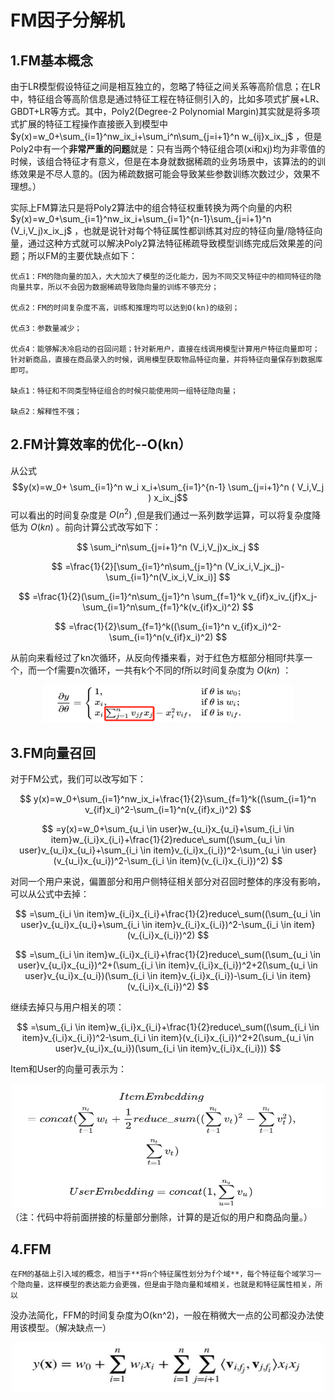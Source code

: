 # FM因子分解机

## 1.FM基本概念

由于LR模型假设特征之间是相互独立的，忽略了特征之间关系等高阶信息；在LR中，特征组合等高阶信息是通过特征工程在特征侧引入的，比如多项式扩展+LR、GBDT+LR等方式。其中，Poly2(Degree-2 Polynomial Margin)其实就是将多项式扩展的特征工程操作直接嵌入到模型中 
 $y(x)=w_0+\sum_{i=1}^nw_ix_i+\sum_i^n\sum_{j=i+1}^n w_{ij}x_ix_j$ ，但是Poly2中有一个**非常严重的问题**就是：只有当两个特征组合项(xi和xj)均为非零值的时候，该组合特征才有意义，但是在本身就数据稀疏的业务场景中，该算法的的训练效果是不尽人意的。(因为稀疏数据可能会导致某些参数训练次数过少，效果不理想。）	

实际上FM算法只是将Poly2算法中的组合特征权重转换为两个向量的内积 $y(x)=w_0+\sum_{i=1}^nw_ix_i+\sum_{i=1}^{n-1}\sum_{j=i+1}^n (V_i,V_j)x_ix_j$ ，也就是说针对每个特征属性都训练其对应的特征向量/隐特征向量，通过这种方式就可以解决Poly2算法特征稀疏导致模型训练完成后效果差的问题；所以FM的主要优缺点如下：

	优点1：FM的隐向量的加入，大大加大了模型的泛化能力，因为不同交叉特征中的相同特征的隐向量共享，所以不会因为数据稀疏导致隐向量的训练不够充分；

	优点2：FM的时间复杂度不高，训练和推理均可以达到O(kn)的级别；

	优点3：参数量减少；

	优点4：能够解决冷启动的召回问题；针对新用户，直接在线调用模型计算用户特征向量即可；针对新商品，直接在商品录入的时候，调用模型获取物品特征向量，并将特征向量保存到数据库即可。

	缺点1：特征和不同类型特征组合的时候只能使用同一组特征隐向量；

	缺点2：解释性不强；

## 2.FM计算效率的优化--O(kn）

从公式 
$$y(x)=w_0+ \sum_{i=1}^n w_i x_i+\sum_{i=1}^{n-1} \sum_{j=i+1}^n ( V_i,V_j ) x_ix_j$$ 
可以看出的时间复杂度是
$O(n^2)$
,但是我们通过一系列数学运算，可以将复杂度降低为
$O(kn)$
。前向计算公式改写如下：

$$
\sum_i^n\sum_{j=i+1}^n (V_i,V_j)x_ix_j
$$

$$
=\frac{1}{2}[\sum_{i=1}^n\sum_{j=1}^n (V_ix_i,V_jx_j)-\sum_{i=1}^n(V_ix_i,V_ix_i)]
$$

$$
=\frac{1}{2}(\sum_{i=1}^n\sum_{j=1}^n \sum_{f=1}^k v_{if}x_iv_{jf}x_j-\sum_{i=1}^n\sum_{f=1}^k(v_{if}x_i)^2)
$$

$$
=\frac{1}{2}\sum_{f=1}^k((\sum_{i=1}^n v_{if}x_i)^2-\sum_{i=1}^n(v_{if}x_i)^2)
$$

从前向来看经过了kn次循环，从反向传播来看，对于红色方框部分相同f共享一个，而一个f需要n次循环，一共有k个不同的f所以时间复杂度为 $O(kn)$ ：

<div align="center">    
<img src="assets/image-20240110184029-dx37uwd.png" alt="图片描述" width="400" height="60">
</div>

## 3.FM向量召回

对于FM公式，我们可以改写如下：

$$
y(x)=w_0+\sum_{i=1}^nw_ix_i+\frac{1}{2}\sum_{f=1}^k((\sum_{i=1}^n v_{if}x_i)^2-\sum_{i=1}^n(v_{if}x_i)^2)
$$

$$
=y(x)=w_0+\sum_{u_i \in user}w_{u_i}x_{u_i}+\sum_{i_i \in item}w_{i_i}x_{i_i}+\frac{1}{2}reduce\_sum((\sum_{u_i \in user}v_{u_i}x_{u_i}+\sum_{i_i \in item}v_{i_i}x_{i_i})^2-\sum_{u_i \in user}(v_{u_i}x_{u_i})^2-\sum_{i_i \in item}(v_{i_i}x_{i_i})^2)
$$

对同一个用户来说，偏置部分和用户侧特征相关部分对召回时整体的序没有影响，可以从公式中去掉：

$$
=\sum_{i_i \in item}w_{i_i}x_{i_i}+\frac{1}{2}reduce\_sum((\sum_{u_i \in user}v_{u_i}x_{u_i}+\sum_{i_i \in item}v_{i_i}x_{i_i})^2-\sum_{i_i \in item}(v_{i_i}x_{i_i})^2)
$$

$$
=\sum_{i_i \in item}w_{i_i}x_{i_i}+\frac{1}{2}reduce\_sum((\sum_{u_i \in user}v_{u_i}x_{u_i})^2+(\sum_{i_i \in item}v_{i_i}x_{i_i})^2+2(\sum_{u_i \in user}v_{u_i}x_{u_i})(\sum_{i_i \in item}v_{i_i}x_{i_i})-\sum_{i_i \in item}(v_{i_i}x_{i_i})^2)
$$

继续去掉只与用户相关的项：

$$
=\sum_{i_i \in item}w_{i_i}x_{i_i}+\frac{1}{2}reduce\_sum((\sum_{i_i \in item}v_{i_i}x_{i_i})^2-\sum_{i_i \in item}(v_{i_i}x_{i_i})^2+2(\sum_{u_i \in user}v_{u_i}x_{u_i})(\sum_{i_i \in item}v_{i_i}x_{i_i}))
$$

Item和User的向量可表示为：
<div align="center">    
<img src="assets/image-20240110193335-ffcjli5.png" alt="图片描述" width="500" height="200">
</div>
	（注：代码中将前面拼接的标量部分删除，计算的是近似的用户和商品向量。）

## 4.FFM

	在FM的基础上引入域的概念，相当于**将n个特征属性划分为f个域**，每个特征每个域学习一个隐向量，这样模型的表达能力会更强，但是由于隐向量和域相关，也就是和特征属性相关，所以

没办法简化，FFM的时间复杂度为O(kn^2)，一般在稍微大一点的公司都没办法使用该模型。（解决缺点一）
<div align="center">    
<img src="assets/image-20240110193835-dairi3k.png" alt="图片描述" width="500" height="80">
</div>
